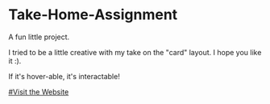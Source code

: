 # Take-Home-Assignment
A fun little project.

I tried to be a little creative with my take on the "card" layout. I hope you like it :).

If it's hover-able, it's interactable!

[#Visit the Website](https://gtzeal.github.io/BOG-take-home/index.html)
